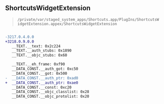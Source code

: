 ## ShortcutsWidgetExtension

> `/private/var/staged_system_apps/Shortcuts.app/PlugIns/ShortcutsWidgetExtension.appex/ShortcutsWidgetExtension`

```diff

-3217.0.4.0.0
+3218.0.9.0.0
   __TEXT.__text: 0x2c224
   __TEXT.__auth_stubs: 0x1890
   __TEXT.__objc_stubs: 0x60

   __TEXT.__eh_frame: 0xf90
   __DATA_CONST.__auth_got: 0xc50
   __DATA_CONST.__got: 0x500
-  __DATA_CONST.__auth_ptr: 0xad0
+  __DATA_CONST.__auth_ptr: 0xae0
   __DATA_CONST.__const: 0xc20
   __DATA_CONST.__objc_classlist: 0x28
   __DATA_CONST.__objc_protolist: 0x20

```
